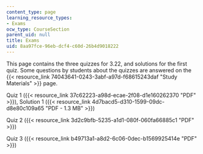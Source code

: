 ```yaml
---
content_type: page
learning_resource_types:
- Exams
ocw_type: CourseSection
parent_uid: null
title: Exams
uid: 8aa97fce-96eb-dcf4-c60d-26b4d9018222
---
```


This page contains the three quizzes for 3.22, and solutions for the first quiz. Some questions by students about the quizzes are answered on the {{< resource_link 74043641-0243-3abf-a97d-f68615243daf "Study Materials" >}} page.

Quiz 1 ({{< resource_link 37c62223-a98d-ecae-2f08-d1e160262370 "PDF" >}}), Solution 1 ({{< resource_link 4d7bacd5-d310-1599-09dc-d8e80c109a65 "PDF - 1.3 MB" >}})

Quiz 2 ({{< resource_link 3d2c9bfb-5235-a1d1-080f-060fa66885c1 "PDF" >}})

Quiz 3 ({{< resource_link b49713a1-a8d2-6c06-0dec-b1569925414e "PDF" >}})